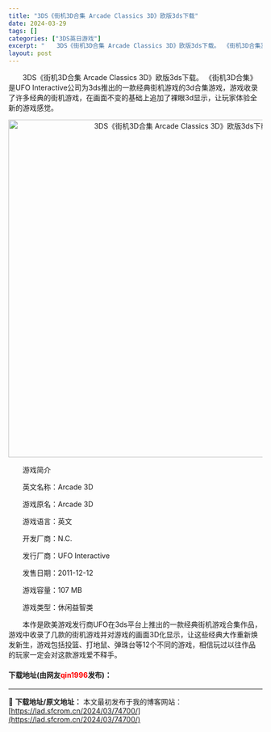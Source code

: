 ```yaml
---
title: "3DS《街机3D合集 Arcade Classics 3D》欧版3ds下载"
date: 2024-03-29
tags: []
categories: ["3DS英日游戏"]
excerpt: "　　3DS《街机3D合集 Arcade Classics 3D》欧版3ds下载。 《街机3D合集》是UFO Interactive公司为3ds推出的一款经典街机游戏的3d合集游戏，游戏收录了许多经典的街机游戏，在画面不变的基础上追加了裸眼3d显示，让玩家体验全新的游戏感觉。 　　游戏简介 　　英文名&hellip;"
layout: post
---
```


 <p>　　3DS《街机3D合集 Arcade Classics 3D》欧版3ds下载。 《街机3D合集》是UFO Interactive公司为3ds推出的一款经典街机游戏的3d合集游戏，游戏收录了许多经典的街机游戏，在画面不变的基础上追加了裸眼3d显示，让玩家体验全新的游戏感觉。</p> <p align="center"><img align="" border="0" src="https://lad.sfcrom.cn/wp-content/uploads/2024/03/20240329_6606252f3a731.png" width="668" alt="3DS《街机3D合集 Arcade Classics 3D》欧版3ds下载" /></p> <p>　　游戏简介</p> <p>　　英文名称：Arcade 3D</p> <p>　　游戏原名：Arcade 3D</p> <p>　　游戏语言：英文</p> <p>　　开发厂商：N.C.</p> <p>　　发行厂商：UFO Interactive</p> <p>　　发售日期：2011-12-12</p> <p>　　游戏容量：107 MB</p> <p>　　游戏类型：休闲益智类</p> <p>　　本作是欧美游戏发行商UFO在3ds平台上推出的一款经典街机游戏合集作品，游戏中收录了几款的街机游戏并对游戏的画面3D化显示，让这些经典大作重新焕发新生，游戏包括投篮、打地鼠、弹珠台等12个不同的游戏，相信玩过以往作品的玩家一定会对这款游戏爱不释手。</p> <p><h4>下载地址(由网友<font color="red">qin1996</font>发布)：</h4></p> 

---
📖 **下载地址/原文地址：** 本文最初发布于我的博客网站：[https://lad.sfcrom.cn/2024/03/74700/](https://lad.sfcrom.cn/2024/03/74700/)
